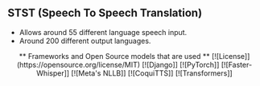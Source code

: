 ## STST (Speech To Speech Translation)
- Allows around 55 different language speech input.
- Around 200 different output languages.


<div align="center">
** Frameworks and Open Source models that are used **
[![License]](https://opensource.org/license/MIT)
[![Django]]
[![PyTorch]]
[![Faster-Whisper]]
[![Meta's NLLB]]
[![CoquiTTS]]
[![Transformers]]


